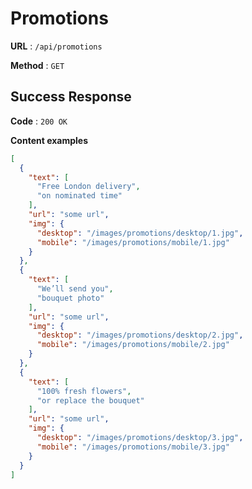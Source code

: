 # Promotions

**URL** : `/api/promotions`

**Method** : `GET`

## Success Response

**Code** : `200 OK`

**Content examples**

```json
[
  {
    "text": [
      "Free London delivery",
      "on nominated time"
    ],
    "url": "some url",
    "img": {
      "desktop": "/images/promotions/desktop/1.jpg",
      "mobile": "/images/promotions/mobile/1.jpg"
    }
  },
  {
    "text": [
      "We’ll send you",
      "bouquet photo"
    ],
    "url": "some url",
    "img": {
      "desktop": "/images/promotions/desktop/2.jpg",
      "mobile": "/images/promotions/mobile/2.jpg"
    }
  },
  {
    "text": [
      "100% fresh flowers",
      "or replace the bouquet"
    ],
    "url": "some url",
    "img": {
      "desktop": "/images/promotions/desktop/3.jpg",
      "mobile": "/images/promotions/mobile/3.jpg"
    }
  }
]
```
